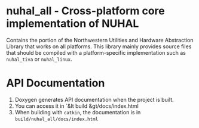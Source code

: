 # nuhal_all - Cross-platform core implementation of NUHAL
Contains the portion of the Northwestern Utilities and Hardware Abstraction Library that
works on all platforms.  This library mainly provides source files that should be compiled
with a platform-specific implementation such as `nuhal_tiva` or `nuhal_linux`.


# API Documentation
1. Doxygen generates API documentation when the project is built.
2. You can access it in `&lt build &gt/docs/index.html
3. When building with `catkin`, the documentation is in `build/nuhal_all/docs/index.html`
